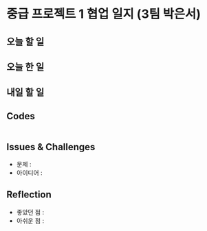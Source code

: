 # 중급 프로젝트 1 협업 일지 (3팀 박은서)

## 오늘 할 일

## 오늘 한 일

## 내일 할 일

## Codes
```ruby

```
## Issues & Challenges
* 문제 : 
* 아이디어 : 
## Reflection
* 좋았던 점 : 
* 아쉬운 점 : 
